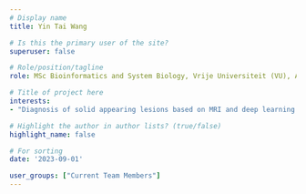 ```yaml
---
# Display name
title: Yin Tai Wang

# Is this the primary user of the site?
superuser: false

# Role/position/tagline
role: MSc Bioinformatics and System Biology, Vrije Universiteit (VU), Amsterdam, NL

# Title of project here
interests:
- "Diagnosis of solid appearing lesions based on MRI and deep learning."

# Highlight the author in author lists? (true/false)
highlight_name: false

# For sorting
date: '2023-09-01'

user_groups: ["Current Team Members"]
---
```


